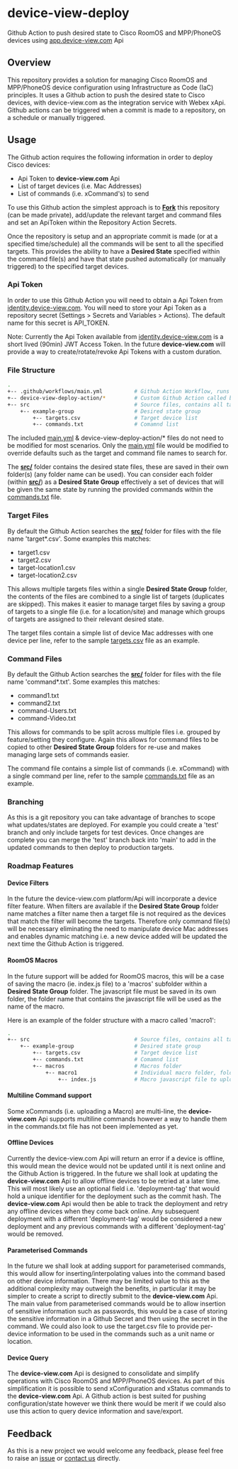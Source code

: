 # device-view-deploy
Github Action to push desired state to Cisco RoomOS and MPP/PhoneOS devices using [app.device-view.com](https://app.device-view.com) Api

## Overview

This repository provides a solution for managing Cisco RoomOS and MPP/PhoneOS device configuration using Infrastructure as Code (IaC) principles.
It uses a Github action to push the desired state to Cisco devices, with device-view.com as the integration service with Webex xApi.
Github actions can be triggered when a commit is made to a repository, on a schedule or manually triggered.

## Usage

The Github action requires the following information in order to deploy Cisco devices:

* Api Token to **device-view.com** Api
* List of target devices (i.e. Mac Addresses)
* List of commands (i.e. xCommand's) to send

To use this Github action the simplest approach is to **[Fork](../../fork)** this repository (can be made private), add/update the relevant target and command files and set an ApiToken within the Repository Action Secrets.

Once the repository is setup and an appropriate commit is made (or at a specified time/schedule) all the commands will be sent to all the specified targets.
This provides the ability to have a **Desired State** specified within the command file(s) and have that state pushed automatically (or manually triggered) to the specified target devices.

### Api Token

In order to use this Github Action you will need to obtain a Api Token from [identity.device-view.com](https://identity.device-view.com).
You will need to store your Api Token as a repository secret (Settings > Secrets and Variables > Actions).
The default name for this secret is API_TOKEN.

Note: Currently the Api Token available from [identity.device-view.com](https://identity.device-view.com) is a short lived (90min) JWT Access Token. In the future **device-view.com** will provide a way to create/rotate/revoke Api Tokens with a custom duration.

### File Structure

``` bash
.
+-- .github/workflows/main.yml          # Github Action Workflow, runs on repo commit
+-- device-view-deploy-action/*         # Custom Github Action called by main.yml
+-- src                                 # Source files, contains all target and command files
    +-- example-group                   # Desired state group
        +-- targets.csv                 # Target device list
        +-- commands.txt                # Comamnd list
```

The included [main.yml](.github/workflows/main.yml) & device-view-deploy-action/* files do not need to be modified for most scenarios.
Only the [main.yml](.github/workflows/main.yml) file would be modified to override defaults such as the target and command file names to search for.

The **[src/](src/)** folder contains the desired state files, these are saved in their own folder(s) (any folder name can be used).
You can consider each folder (within **[src/](src/)**) as a **Desired State Group** effectively a set of devices that will be given the same state by running the provided commands within the [commands.txt](src/test-group/commands.txt) file.

### Target Files

By default the Github Action searches the **[src/](src/)** folder for files with the file name 'target*.csv'. Some examples this matches:

* target1.csv
* target2.csv
* target-location1.csv
* target-location2.csv
 
This allows multiple targets files within a single **Desired State Group** folder, the contents of the files are combined to a single list of targets (duplicates are skipped).
This makes it easier to manage target files by saving a group of targets to a single file (i.e. for a location/site) and manage which groups of targets are assigned to their relevant desired state.

The target files contain a simple list of device Mac addresses with one device per line, refer to the sample [targets.csv](src/test-group/targets.csv) file as an example.

### Command Files

By default the Github Action searches the **[src/](src/)** folder for files with the file name 'command*.txt'. Some examples this matches:

* command1.txt
* command2.txt
* command-Users.txt
* command-Video.txt

This allows for commands to be split across multiple files i.e. grouped by feature/setting they configure.
Again this allows for command files to be copied to other **Desired State Group** folders for re-use and makes managing large sets of commands easier.

The command file contains a simple list of commands (i.e. xCommand) with a single command per line, refer to the sample [commands.txt](src/test-group/commands.txt) file as an example.

### Branching

As this is a git repository you can take advantage of branches to scope what updates/states are deployed.
For example you could create a 'test' branch and only include targets for test devices.
Once changes are complete you can merge the 'test' branch back into 'main' to add in the updated commands to then deploy to production targets.

### Roadmap Features

#### Device Filters
In the future the device-view.com platform/Api will incorporate a device filter feature.
When filters are available if the **Desired State Group** folder name matches a filter name then a target file is not required as the devices that match the filter will become the targets.
Therefore only command file(s) will be necessary eliminating the need to manipulate device Mac addresses and enables dynamic matching
i.e. a new device added will be updated the next time the Github Action is triggered.

#### RoomOS Macros
In the future support will be added for RoomOS macros, this will be a case of saving the macro (ie. index.js file) to a 'macros' subfolder within a **Desired State Group** folder.
The javascript file must be saved in its own folder, the folder name that contains the javascript file will be used as the name of the macro.

Here is an example of the folder structure with a macro called 'macro1':


``` bash
.
+-- src                                 # Source files, contains all target and command files
    +-- example-group                   # Desired state group
        +-- targets.csv                 # Target device list
        +-- commands.txt                # Comamnd list
        +-- macros                      # Macros folder
            +-- macro1                  # Individual macro folder, folder name is used as macro name
                +-- index.js            # Macro javascript file to upload to target RoomOS devices
```

#### Multiline Command support

Some xCommands (i.e. uploading a Macro) are multi-line, the **device-view.com** Api supports multiline commands however a way to handle them in the commands.txt file has not been implemented as yet.

#### Offline Devices
Currently the device-view.com Api will return an error if a device is offline, this would mean the device would not be updated until it is next online and the Github Action is triggered.
In the future we shall look at updating the **device-view.com** Api to allow offline devices to be retried at a later time.
This will most likely use an optional field i.e. 'deployment-tag' that would hold a unique identifier for the deployment such as the commit hash.
The **device-view.com** Api would then be able to track the deployment and retry any offline devices when they come back online.
Any subsequent deployment with a different 'deployment-tag' would be considered a new deployment and any previous commands with a different 'deployment-tag' would be removed.

#### Parameterised Commands

In the future we shall look at adding support for parameterised commands, this would allow for inserting/interpolating values into the command based on other device information.
There may be limited value to this as the additional complexity may outweigh the benefits, in particular it may be simpler to create a script to directly submit to the **device-view.com** Api.
The main value from parameterised commands would be to allow insertion of sensitive information such as passwords, this would be a case of storing the sensitive information in a Github Secret and then using the secret in the command.
We could also look to use the target.csv file to provide per-device information to be used in the commands such as a unit name or location.

#### Device Query

The **device-view.com** Api is designed to consolidate and simplify operations with Cisco RoomOS and MPP/PhoneOS devices.
As part of this simplification it is possible to send xConfiguration and xStatus commands to the **device-view.com** Api.
A Github action is best suited for pushing configuration/state however we think there would be merit if we could also use this action to query device information and save/export.

## Feedback
As this is a new project we would welcome any feedback, please feel free to raise an [issue](../../issues/new) or [contact us](mailto:mail@unifiedfx.com) directly.
